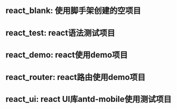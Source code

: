 ## react_blank: 使用脚手架创建的空项目
## react_test: react语法测试项目
## react_demo: react使用demo项目
## react_router: react路由使用demo项目
## react_ui: react UI库antd-mobile使用测试项目